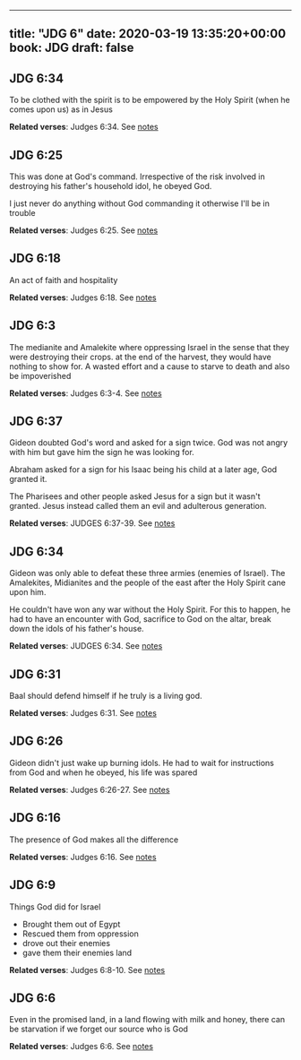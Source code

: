 
---
title: "JDG 6"
date: 2020-03-19 13:35:20+00:00
book: JDG
draft: false
---

## JDG 6:34

To be clothed with the spirit is to be empowered by the Holy Spirit (when he comes upon us) as in Jesus

**Related verses**: Judges 6:34. See [notes](https://my.bible.com/notes/3388736916790436302)


## JDG 6:25

This was done at God's command. Irrespective of the risk involved in destroying his father's household idol, he obeyed God.

I just never do anything without God commanding it otherwise I'll be in trouble

**Related verses**: Judges 6:25. See [notes](https://my.bible.com/notes/3388735413828706737)


## JDG 6:18

An act of faith and hospitality

**Related verses**: Judges 6:18. See [notes](https://my.bible.com/notes/3388526585212297338)


## JDG 6:3

The medianite and Amalekite where oppressing Israel in the sense that they were destroying their crops. at the end of the harvest, they would have nothing to show for. A wasted effort and a cause to starve to death and also be impoverished

**Related verses**: Judges 6:3-4. See [notes](https://my.bible.com/notes/3388502671614534503)


## JDG 6:37

Gideon doubted God's word and asked for a sign twice. God was not angry with him but gave him the sign he was looking for.

Abraham asked for a sign for his Isaac being his child at a later age, God granted it.

The Pharisees and other people asked Jesus for a sign but it wasn't granted. Jesus instead called them an evil and adulterous generation.

**Related verses**: JUDGES 6:37-39. See [notes](https://my.bible.com/notes/2592777352334008690)


## JDG 6:34

Gideon was only able to defeat these three armies (enemies of Israel). The Amalekites, Midianites and the people of the east after the Holy Spirit cane upon him.

He couldn't have won any war without the Holy Spirit. For this to happen, he had to have an encounter with God, sacrifice to God on the altar, break down the idols of his father's house.

**Related verses**: JUDGES 6:34. See [notes](https://my.bible.com/notes/2592771640522432865)


## JDG 6:31

Baal should defend himself if he truly is a living god.

**Related verses**: Judges 6:31. See [notes](https://my.bible.com/notes/2592769091853607260)


## JDG 6:26

Gideon didn't just wake up burning idols. He had to wait for instructions from God and when he obeyed, his life was spared

**Related verses**: Judges 6:26-27. See [notes](https://my.bible.com/notes/2592768028865978712)


## JDG 6:16

The presence of God makes all the difference

**Related verses**: Judges 6:16. See [notes](https://my.bible.com/notes/2592544585893535993)


## JDG 6:9

Things God did for Israel
- Brought them out of Egypt
- Rescued them from oppression 
- drove out their enemies
- gave them their enemies land

**Related verses**: Judges 6:8-10. See [notes](https://my.bible.com/notes/2592543345562345710)


## JDG 6:6

Even in the promised land, in a land flowing with milk and honey, there can be starvation if we forget our source who is God

**Related verses**: Judges 6:6. See [notes](https://my.bible.com/notes/2592540867752091880)

